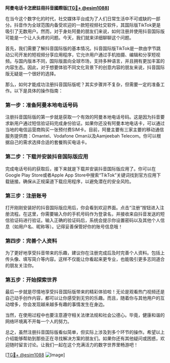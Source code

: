 **阿曼电话卡怎麽註冊抖音國際版[[TG💪+ @esim1088](https://t.me/s/esim1088)]**

在当今这个数字化的时代，社交媒体平台成为了人们日常生活中不可或缺的一部分。抖音作为全球范围内备受欢迎的一款短视频社交软件，其国际版TikTok更是吸引了无数用户。然而，对于身处阿曼的朋友们来说，如何注册并使用抖音国际版可能是一个让人头疼的问题。今天，我们就来详细聊聊这个问题。

首先，我们需要了解抖音国际版的基本情况。抖音国际版TikTok是一款由字节跳动公司开发的短视频分享应用程序，它允许用户通过手机拍摄、编辑和分享短视频。与国内版本不同，国际版面向全球市场，支持多种语言，并且拥有更加丰富的内容生态。因此，对于想要体验不同文化背景下的创意内容的朋友来说，抖音国际版无疑是一个很好的选择。

那么，如何才能成功注册抖音国际版呢？其实步骤并不复杂，但需要一定的准备工作。以下是具体的操作指南：

### 第一步：准备阿曼本地电话号码

注册抖音国际版的第一步就是获取一个有效的阿曼本地电话号码。这是因为抖音要求新用户通过短信验证码完成身份验证。如果你还没有阿曼本地电话卡，可以通过当地的电信运营商购买一张预付费SIM卡。目前，阿曼主要有三家主要的移动通信服务提供商：Omantel、Vodafone Oman以及Aamjeebah Telecom。你可以根据自己的需求选择合适的套餐购买电话卡。

### 第二步：下载并安装抖音国际版应用

完成电话号码的获取后，接下来就是下载并安装抖音国际版应用了。你可以在Google Play Store或者Apple App Store中搜索“TikTok”关键词找到官方应用下载链接。确保从正规渠道下载应用程序，以避免潜在的安全风险。

### 第三步：注册账号

打开刚刚安装好的抖音国际版应用后，你会看到欢迎界面。点击“注册”按钮进入注册流程。在这里，你需要输入你的手机号码作为登录名，并接收来自抖音发送的短信验证码进行验证。输入正确的验证码后，系统会提示你设置密码以及其他个人信息（如用户名、昵称等）。记得妥善保管好你的账号信息哦！

### 第四步：完善个人资料

为了更好地享受抖音带来的乐趣，建议你在注册完成后及时完善个人资料。包括上传头像、填写简介等内容。这样不仅能让你看起来更专业，也能吸引更多志同道合的朋友关注你。

### 第五步：开始探索世界

最后一步就是尽情地享受抖音国际版带来的精彩体验啦！无论是观看热门视频还是自己动手创作内容，都可以让你感受到无穷的乐趣。而且，随着你与其他用户的互动增多，你会发现越来越多有趣的事情发生在身边。

当然，在使用过程中也要注意遵守相关法律法规和社会公德心。毕竟，健康和谐的网络环境离不开每一个人的努力。

总之，虽然注册抖音国际版看似简单，但实际上涉及到多个环节的操作。希望以上介绍能够帮助到那些正在寻找解决方案的朋友们。如果你还有其他疑问或困惑，欢迎随时留言讨论。让我们一起在这个充满活力的数字世界里畅游吧！

[[TG💪+ @esim1088](https://t.me/s/esim1088) ![Image](https://i.postimg.cc/4NQfJmqS/Snipaste-2025-05-13-00-14-12.png)]